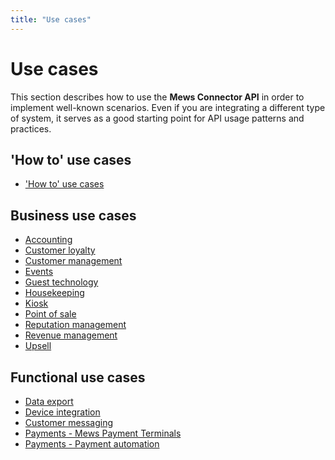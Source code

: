 ```yaml
---
title: "Use cases"
---
```


# Use cases

This section describes how to use the __Mews Connector API__ in order to implement well-known scenarios.
Even if you are integrating a different type of system, it serves as a good starting point for API usage patterns and practices.

## 'How to' use cases

* ['How to' use cases](how-to.md)

## Business use cases

* [Accounting](accounting.md)
* [Customer loyalty](loyalty.md)
* [Customer management](customer-management.md)
* [Events](events.md)
* [Guest technology](guest-technology.md)
* [Housekeeping](housekeeping.md)
* [Kiosk](kiosk.md)
* [Point of sale](point-of-sale.md)
* [Reputation management](reputation-management.md)
* [Revenue management](revenue-management.md)
* [Upsell](upsell.md)

## Functional use cases

* [Data export](data-export.md)
* [Device integration](device-integration.md)
* [Customer messaging](messaging.md)
* [Payments - Mews Payment Terminals](mews-terminals.md)
* [Payments - Payment automation](payment-automation.md)
